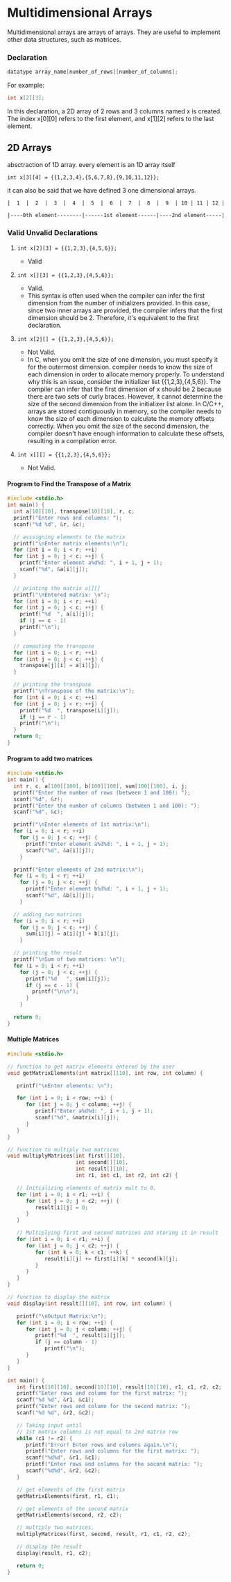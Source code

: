 # Multidimensional Arrays

Multidimensional arrays are arrays of arrays. They are useful to implement other data structures, such as matrices.

### Declaration

```c
datatype array_name[number_of_rows][number_of_columns];
```

For example:

```c
int x[2][3];
```

In this declaration, a 2D array of 2 rows and 3 columns named x is created. The index x[0][0] refers to the first element, and x[1][2] refers to the last element.

## 2D Arrays

absctraction of 1D array. every element is an 1D array itself

`int x[3][4] = {{1,2,3,4},{5,6,7,8},{9,10,11,12}};`

it can also be said that we have defined 3 one dimensional arrays.

```
|  1  |  2  |  3  |  4  |  5  |  6  |  7  |  8  |  9  | 10 | 11 | 12 |

|----0th element--------|------1st element------|----2nd element-----|
```

### Valid Unvalid Declarations

1. `int x[2][3] = {{1,2,3},{4,5,6}};` 

     - Valid

2. `int x[][3] = {{1,2,3},{4,5,6}};` 

     - Valid. 
     - This syntax is often used when the compiler can infer the first dimension from the number of initializers provided. In this case, since two inner arrays are provided, the compiler infers that the first dimension should be 2. Therefore, it's equivalent to the first declaration.

3. `int x[2][] = {{1,2,3},{4,5,6}};` 

      - Not Valid. 
      - In C, when you omit the size of one dimension, you must specify it for the outermost dimension.  compiler needs to know the size of each dimension in order to allocate memory properly. To understand why this is an issue, consider the initializer list {{1,2,3},{4,5,6}}. The compiler can infer that the first dimension of x should be 2 because there are two sets of curly braces. However, it cannot determine the size of the second dimension from the initializer list alone. In C/C++, arrays are stored contiguously in memory, so the compiler needs to know the size of each dimension to calculate the memory offsets correctly. When you omit the size of the second dimension, the compiler doesn't have enough information to calculate these offsets, resulting in a compilation error.


4. `int x[][] = {{1,2,3},{4,5,6}};`
     - Not Valid.   


#### Program to Find the Transpose of a Matrix

```C
#include <stdio.h>
int main() {
  int a[10][10], transpose[10][10], r, c;
  printf("Enter rows and columns: ");
  scanf("%d %d", &r, &c);

  // asssigning elements to the matrix
  printf("\nEnter matrix elements:\n");
  for (int i = 0; i < r; ++i)
  for (int j = 0; j < c; ++j) {
    printf("Enter element a%d%d: ", i + 1, j + 1);
    scanf("%d", &a[i][j]);
  }

  // printing the matrix a[][]
  printf("\nEntered matrix: \n");
  for (int i = 0; i < r; ++i)
  for (int j = 0; j < c; ++j) {
    printf("%d  ", a[i][j]);
    if (j == c - 1)
    printf("\n");
  }

  // computing the transpose
  for (int i = 0; i < r; ++i)
  for (int j = 0; j < c; ++j) {
    transpose[j][i] = a[i][j];
  }

  // printing the transpose
  printf("\nTranspose of the matrix:\n");
  for (int i = 0; i < c; ++i)
  for (int j = 0; j < r; ++j) {
    printf("%d  ", transpose[i][j]);
    if (j == r - 1)
    printf("\n");
  }
  return 0;
}
```

#### Program to add two matrices

```C
#include <stdio.h>
int main() {
  int r, c, a[100][100], b[100][100], sum[100][100], i, j;
  printf("Enter the number of rows (between 1 and 100): ");
  scanf("%d", &r);
  printf("Enter the number of columns (between 1 and 100): ");
  scanf("%d", &c);

  printf("\nEnter elements of 1st matrix:\n");
  for (i = 0; i < r; ++i)
    for (j = 0; j < c; ++j) {
      printf("Enter element a%d%d: ", i + 1, j + 1);
      scanf("%d", &a[i][j]);
    }

  printf("Enter elements of 2nd matrix:\n");
  for (i = 0; i < r; ++i)
    for (j = 0; j < c; ++j) {
      printf("Enter element b%d%d: ", i + 1, j + 1);
      scanf("%d", &b[i][j]);
    }

  // adding two matrices
  for (i = 0; i < r; ++i)
    for (j = 0; j < c; ++j) {
      sum[i][j] = a[i][j] + b[i][j];
    }

  // printing the result
  printf("\nSum of two matrices: \n");
  for (i = 0; i < r; ++i)
    for (j = 0; j < c; ++j) {
      printf("%d   ", sum[i][j]);
      if (j == c - 1) {
        printf("\n\n");
      }
    }

  return 0;
}
```

#### Multiple Matrices

```C
#include <stdio.h>

// function to get matrix elements entered by the user
void getMatrixElements(int matrix[][10], int row, int column) {

   printf("\nEnter elements: \n");

   for (int i = 0; i < row; ++i) {
      for (int j = 0; j < column; ++j) {
         printf("Enter a%d%d: ", i + 1, j + 1);
         scanf("%d", &matrix[i][j]);
      }
   }
}

// function to multiply two matrices
void multiplyMatrices(int first[][10],
                      int second[][10],
                      int result[][10],
                      int r1, int c1, int r2, int c2) {

   // Initializing elements of matrix mult to 0.
   for (int i = 0; i < r1; ++i) {
      for (int j = 0; j < c2; ++j) {
         result[i][j] = 0;
      }
   }

   // Multiplying first and second matrices and storing it in result
   for (int i = 0; i < r1; ++i) {
      for (int j = 0; j < c2; ++j) {
         for (int k = 0; k < c1; ++k) {
            result[i][j] += first[i][k] * second[k][j];
         }
      }
   }
}

// function to display the matrix
void display(int result[][10], int row, int column) {

   printf("\nOutput Matrix:\n");
   for (int i = 0; i < row; ++i) {
      for (int j = 0; j < column; ++j) {
         printf("%d  ", result[i][j]);
         if (j == column - 1)
            printf("\n");
      }
   }
}

int main() {
   int first[10][10], second[10][10], result[10][10], r1, c1, r2, c2;
   printf("Enter rows and column for the first matrix: ");
   scanf("%d %d", &r1, &c1);
   printf("Enter rows and column for the second matrix: ");
   scanf("%d %d", &r2, &c2);

   // Taking input until
   // 1st matrix columns is not equal to 2nd matrix row
   while (c1 != r2) {
      printf("Error! Enter rows and columns again.\n");
      printf("Enter rows and columns for the first matrix: ");
      scanf("%d%d", &r1, &c1);
      printf("Enter rows and columns for the second matrix: ");
      scanf("%d%d", &r2, &c2);
   }

   // get elements of the first matrix
   getMatrixElements(first, r1, c1);

   // get elements of the second matrix
   getMatrixElements(second, r2, c2);

   // multiply two matrices.
   multiplyMatrices(first, second, result, r1, c1, r2, c2);

   // display the result
   display(result, r1, c2);

   return 0;
}
```